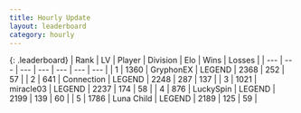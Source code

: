 ```yaml
---
title: Hourly Update
layout: leaderboard
category: hourly
---
```


{: .leaderboard}
| Rank | LV | Player | Division | Elo | Wins | Losses |
| --- | --- | --- | --- | --- | --- | --- |
| <span data-change="0">1</span> | 1360 | <span title="ID: 315148">GryphonEX</span> | LEGEND | <span data-change="0">2368</span> | <span data-change="0">252</span> | <span data-change="0">57</span> |
| <span data-change="0">2</span> | 641 | <span title="ID: 539711">Connection</span> | LEGEND | <span data-change="0">2248</span> | <span data-change="0">287</span> | <span data-change="0">137</span> |
| <span data-change="0">3</span> | 1021 | <span title="ID: 416373">miracle03</span> | LEGEND | <span data-change="0">2237</span> | <span data-change="0">174</span> | <span data-change="0">58</span> |
| <span data-change="0">4</span> | 876 | <span title="ID: 498412">LuckySpin</span> | LEGEND | <span data-change="0">2199</span> | <span data-change="0">139</span> | <span data-change="0">60</span> |
| <span data-change="0">5</span> | 1786 | <span title="ID: 164871">Luna Child</span> | LEGEND | <span data-change="0">2189</span> | <span data-change="0">125</span> | <span data-change="0">59</span> |
